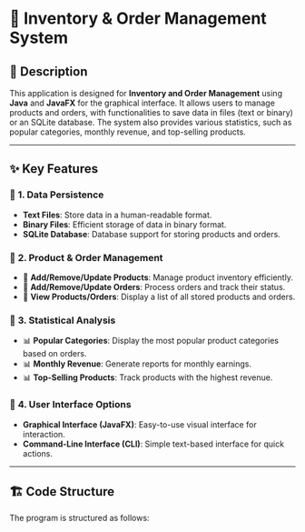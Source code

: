 # 📌 Inventory & Order Management System

## 📖 Description
This application is designed for **Inventory and Order Management** using **Java** and **JavaFX** for the graphical interface. It allows users to manage products and orders, with functionalities to save data in files (text or binary) or an SQLite database. The system also provides various statistics, such as popular categories, monthly revenue, and top-selling products.

---

## ✨ Key Features

### 🔹 **1. Data Persistence**
- **Text Files**: Store data in a human-readable format.
- **Binary Files**: Efficient storage of data in binary format.
- **SQLite Database**: Database support for storing products and orders.

### 🔹 **2. Product & Order Management**
- 📌 **Add/Remove/Update Products**: Manage product inventory efficiently.
- 📌 **Add/Remove/Update Orders**: Process orders and track their status.
- 📌 **View Products/Orders**: Display a list of all stored products and orders.
  
### 🔹 **3. Statistical Analysis**
- 📊 **Popular Categories**: Display the most popular product categories based on orders.
- 📊 **Monthly Revenue**: Generate reports for monthly earnings.
- 📊 **Top-Selling Products**: Track products with the highest revenue.

### 🔹 **4. User Interface Options**
- **Graphical Interface (JavaFX)**: Easy-to-use visual interface for interaction.
- **Command-Line Interface (CLI)**: Simple text-based interface for quick actions.

---

## 🏗️ Code Structure
The program is structured as follows:

